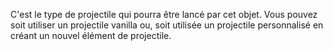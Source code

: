 C'est le type de projectile qui pourra être lancé par cet objet.
Vous pouvez soit utiliser un projectile vanilla ou, soit utilisée un projectile personnalisé en créant un nouvel élément de projectile.